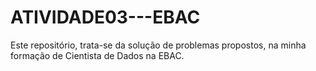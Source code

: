 # ATIVIDADE03---EBAC
Este repositório, trata-se da solução de problemas propostos, na minha formação de Cientista de Dados na EBAC. 
